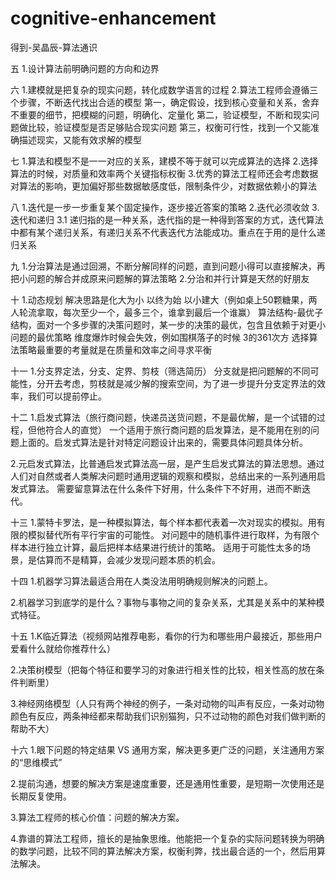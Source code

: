 # cognitive-enhancement
得到-吴晶辰-算法通识

五
1.设计算法前明确问题的方向和边界

六
1.建模就是把复杂的现实问题，转化成数学语言的过程
2.算法工程师会遵循三个步骤，不断迭代找出合适的模型
第一，确定假设，找到核心变量和关系，舍弃不重要的细节，把模糊的问题，明确化、定量化
第二，验证模型，不断和现实问题做比较，验证模型是否足够贴合现实问题
第三，权衡可行性，找到一个又能准确描述现实，又能有效求解的模型

七
1.算法和模型不是一一对应的关系，建模不等于就可以完成算法的选择
2.选择算法的时候，对质量和效率两个关键指标权衡
3.优秀的算法工程师还会考虑数据对算法的影响，更加偏好那些数据敏感度低，限制条件少，对数据依赖小的算法

八
1.迭代是一步一步重复某个固定操作，逐步接近答案的策略
2.迭代必须收敛
3.迭代和递归
3.1 递归指的是一种关系，迭代指的是一种得到答案的方式，迭代算法中都有某个递归关系，有递归关系不代表迭代方法能成功。重点在于用的是什么递归关系

九
1.分治算法是通过回溯，不断分解同样的问题，直到问题小得可以直接解决，再把小问题的解合并成原来问题解的算法策略
2.分治和并行计算是天然的好朋友

十
1.动态规划
解决思路是化大为小 以终为始 以小建大（例如桌上50颗糖果，两人轮流拿取，每次至少一个，最多三个，谁拿到最后一个谁赢）
算法结构-最优子结构，面对一个多步骤的决策问题时，某一步的决策的最优，包含且依赖于对更小问题的最优策略
维度爆炸时候会失效，例如围棋落子的时候 3的361次方
选择算法策略最重要的考量就是在质量和效率之间寻求平衡

十一
1.分支界定法，分支、定界、剪枝（筛选简历）
分支就是把问题解的不同可能性，分开去考虑，剪枝就是减少解的搜索空间，为了进一步提升分支定界法的效率，我们可以提前停止。

十二
1.启发式算法（旅行商问题，快递员送货问题，不是最优解，是一个试错的过程，但他符合人的直觉）
一个适用于旅行商问题的启发算法，是不能用在别的问题上面的。启发式算法是针对特定问题设计出来的，需要具体问题具体分析。

2.元启发式算法，比普通启发式算法高一层，是产生启发式算法的算法思想。通过人们对自然或者人类解决问题时通用逻辑的观察和模拟，总结出来的一系列通用启发式算法。
需要留意算法在什么条件下好用，什么条件下不好用，进而不断迭代。

十三
1.蒙特卡罗法，是一种模拟算法，每个样本都代表着一次对现实的模拟。用有限的模拟替代所有平行宇宙的可能性。
对问题中的随机事件进行取样，为有限个样本进行独立计算，最后把样本结果进行统计的策略。
适用于可能性太多的场景，是估算而不是精算，会减少发现问题本质的机会。

十四
1.机器学习算法最适合用在人类没法用明确规则解决的问题上。

2.机器学习到底学的是什么？事物与事物之间的复杂关系，尤其是关系中的某种模式特征。
 
十五
1.K临近算法（视频网站推荐电影，看你的行为和哪些用户最接近，那些用户爱看什么就给你推荐什么）

2.决策树模型（把每个特征和要学习的对象进行相关性的比较，相关性高的放在条件判断里）

3.神经网络模型（人只有两个神经的例子，一条对动物的叫声有反应，一条对动物颜色有反应，两条神经都来帮助我们识别猫狗，只不过动物的颜色对我们做判断的帮助不大）

十六
1.眼下问题的特定结果 VS 通用方案，解决更多更广泛的问题，关注通用方案的“思维模式”

2.提前沟通，想要的解决方案是速度重要，还是通用性重要，是短期一次使用还是长期反复使用。

3.算法工程师的核心价值：问题的解决方案。

4.靠谱的算法工程师，擅长的是抽象思维。他能把一个复杂的实际问题转换为明确的数学问题，比较不同的算法解决方案，权衡利弊，找出最合适的一个，然后用算法解决。